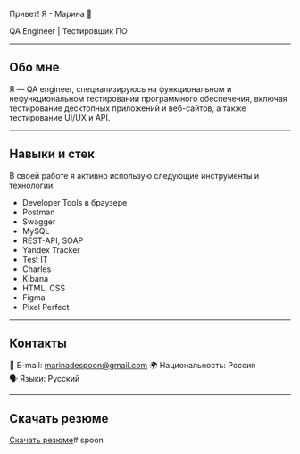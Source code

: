 Привет! Я - Марина 👋

QA Engineer | Тестировщик ПО

---

## Обо мне

Я — QA engineer, специализируюсь на функциональном и нефункциональном тестировании программного обеспечения, включая тестирование десктопных приложений и веб-сайтов, а также тестирование UI/UX и API.

---

## Навыки и стек

В своей работе я активно использую следующие инструменты и технологии:

- Developer Tools в браузере
- Postman
- Swagger
- MySQL
- REST-API, SOAP
- Yandex Tracker
- Test IT
- Charles
- Kibana
- HTML, CSS
- Figma
- Pixel Perfect

---

## Контакты

📧 E-mail: marinadespoon@gmail.com 
🌍 Национальность: Россия  
🗣 Языки: Русский

---

## Скачать резюме

[Скачать резюме](https://example.com/your-resume.pdf)# spoon

